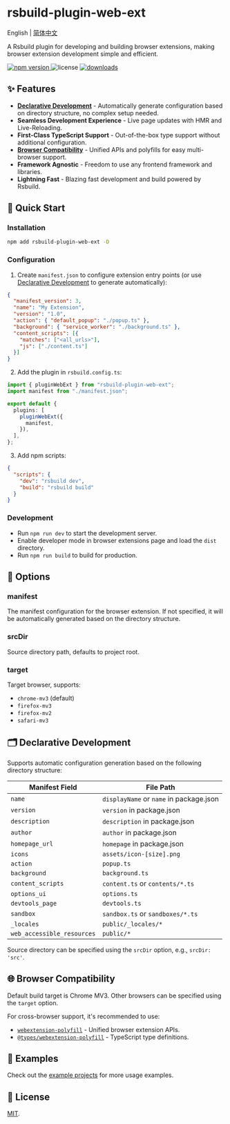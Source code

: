 # rsbuild-plugin-web-ext

English | [简体中文](./README-zh-CN.md)

A Rsbuild plugin for developing and building browser extensions, making browser extension development simple and efficient.

<p>
  <a href="https://npmjs.com/package/rsbuild-plugin-web-ext">
   <img src="https://img.shields.io/npm/v/rsbuild-plugin-web-ext?style=flat-square&colorA=564341&colorB=EDED91" alt="npm version" />
  </a>
  <img src="https://img.shields.io/badge/License-MIT-blue.svg?style=flat-square&colorA=564341&colorB=EDED91" alt="license" />
  <a href="https://npmcharts.com/compare/rsbuild-plugin-web-ext?minimal=true"><img src="https://img.shields.io/npm/dm/rsbuild-plugin-web-ext.svg?style=flat-square&colorA=564341&colorB=EDED91" alt="downloads" /></a>
</p>

## ✨ Features

- **[Declarative Development](#declarative-development)** - Automatically generate configuration based on directory structure, no complex setup needed.
- **Seamless Development Experience** - Live page updates with HMR and Live-Reloading.
- **First-Class TypeScript Support** - Out-of-the-box type support without additional configuration.
- **[Browser Compatibility](#browser-compatibility)** - Unified APIs and polyfills for easy multi-browser support.
- **Framework Agnostic** - Freedom to use any frontend framework and libraries.
- **Lightning Fast** - Blazing fast development and build powered by Rsbuild.

## 🚀 Quick Start

### Installation

```bash
npm add rsbuild-plugin-web-ext -D
```

### Configuration

1. Create `manifest.json` to configure extension entry points (or use [Declarative Development](#declarative-development) to generate automatically):

```json
{
  "manifest_version": 3,
  "name": "My Extension",
  "version": "1.0",
  "action": { "default_popup": "./popup.ts" },
  "background": { "service_worker": "./background.ts" },
  "content_scripts": [{ 
    "matches": ["<all_urls>"], 
    "js": ["./content.ts"] 
  }]
}
```

2. Add the plugin in `rsbuild.config.ts`:

```ts
import { pluginWebExt } from "rsbuild-plugin-web-ext";
import manifest from "./manifest.json";

export default {
  plugins: [
    pluginWebExt({
      manifest,
    }),
  ],
};
```

3. Add npm scripts:

```json
{
  "scripts": {
    "dev": "rsbuild dev",
    "build": "rsbuild build"
  }
}
```

### Development

- Run `npm run dev` to start the development server.
- Enable developer mode in browser extensions page and load the `dist` directory.
- Run `npm run build` to build for production.

## 📖 Options

### manifest

The manifest configuration for the browser extension. If not specified, it will be automatically generated based on the directory structure.

### srcDir

Source directory path, defaults to project root.

### target

Target browser, supports:
- `chrome-mv3` (default)
- `firefox-mv3`
- `firefox-mv2`
- `safari-mv3`

<h2 id="declarative-development">🗂️ Declarative Development</h2>

Supports automatic configuration generation based on the following directory structure:

| Manifest Field | File Path |
|--------------|---------|
| `name` | `displayName` or `name` in package.json |
| `version` | `version` in package.json |
| `description` | `description` in package.json |
| `author` | `author` in package.json |
| `homepage_url` | `homepage` in package.json |
| `icons` | `assets/icon-[size].png` |
| `action` | `popup.ts` |
| `background` | `background.ts` |
| `content_scripts` | `content.ts` or `contents/*.ts` |
| `options_ui` | `options.ts` |
| `devtools_page` | `devtools.ts` |
| `sandbox` | `sandbox.ts` or `sandboxes/*.ts` |
| `_locales` | `public/_locales/*` |
| `web_accessible_resources` | `public/*` |

Source directory can be specified using the `srcDir` option, e.g., `srcDir: 'src'`.

<h2 id="browser-compatibility">🌐 Browser Compatibility</h2>

Default build target is Chrome MV3. Other browsers can be specified using the `target` option.

For cross-browser support, it's recommended to use:

- [`webextension-polyfill`](https://www.npmjs.com/package/webextension-polyfill) - Unified browser extension APIs.
- [`@types/webextension-polyfill`](https://www.npmjs.com/package/@types/webextension-polyfill) - TypeScript type definitions.

## 📝 Examples

Check out the [example projects](./examples/) for more usage examples.

## 📄 License

[MIT](./LICENSE).
